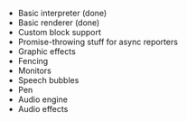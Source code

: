 - Basic interpreter (done)
- Basic renderer (done)
- Custom block support
- Promise-throwing stuff for async reporters
- Graphic effects
- Fencing
- Monitors
- Speech bubbles
- Pen
- Audio engine
- Audio effects
